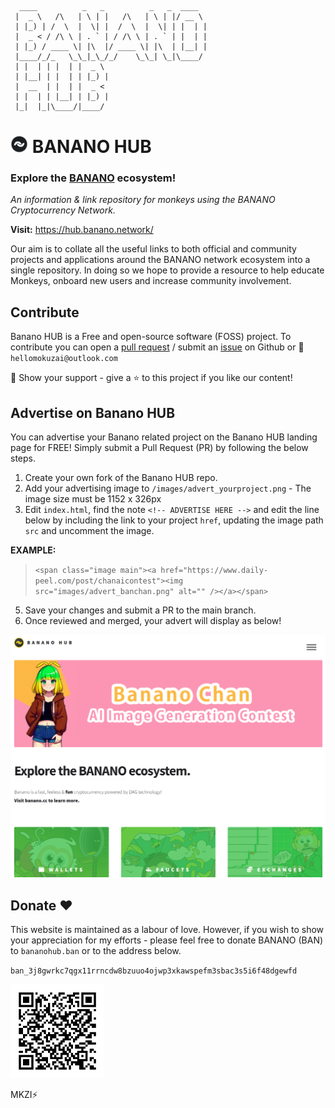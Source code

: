 ```
  ____          _   _          _   _  ____  
 |  _ \   /\   | \ | |   /\   | \ | |/ __ \ 
 | |_) | /  \  |  \| |  /  \  |  \| | |  | |
 |  _ < / /\ \ | . ` | / /\ \ | . ` | |  | |
 | |_) / ____ \| |\  |/ ____ \| |\  | |__| |
 |____/_/_   \_\_|_\_/_/    \_\_| \_|\____/ 
 | |  | | |  | |  _ \                       
 | |__| | |  | | |_) |                      
 |  __  | |  | |  _ <                       
 | |  | | |__| | |_) |                      
 |_|  |_|\____/|____/                       
```                                                                                        
# <img src="https://github.com/HelloMokuzai/banano-hub/blob/main/images/bananohub.png" alt="drawing" width="28" height="28"/> BANANO HUB
### Explore the [BANANO](https://banano.cc/) ecosystem!

*An information & link repository for monkeys using the BANANO Cryptocurrency Network.*

**Visit:** https://hub.banano.network/

Our aim is to collate all the useful links to both official and community projects and applications around the BANANO network ecosystem into a single repository. In doing so we hope to provide a resource to help educate Monkeys, onboard new users and increase community involvement.

## Contribute

Banano HUB is a Free and open-source software (FOSS) project. To contribute you can open a [pull request](https://github.com/HelloMokuzai/banano-hub/pulls) / submit an [issue](https://github.com/HelloMokuzai/banano-hub/issues) on Github or 💌 `hellomokuzai@outlook.com`

🤝 Show your support - give a ⭐️ to this project if you like our content!

## Advertise on Banano HUB

You can advertise your Banano related project on the Banano HUB landing page for FREE! Simply submit a Pull Request (PR) by following the below steps.

1. Create your own fork of the Banano HUB repo.
2. Add your advertising image to `/images/advert_yourproject.png` - The image size must be 1152 x 326px
3. Edit `index.html`, find the note `<!-- ADVERTISE HERE -->` and edit the line below by including the link to your project `href`, updating the image path `src` and uncomment the image.

**EXAMPLE:**

>`<span class="image main"><a href="https://www.daily-peel.com/post/chanaicontest"><img src="images/advert_banchan.png" alt="" /></a></span>`

5. Save your changes and submit a PR to the main branch.
6. Once reviewed and merged, your advert will display as below! 

<img src="https://raw.githubusercontent.com/HelloMokuzai/banano-hub/refs/heads/main/images/Advert_Preview.png" alt="drawing"/>

## Donate ❤️

This website is maintained as a labour of love. However, if you wish to show your appreciation for my efforts - please feel free to donate BANANO (BAN) to `bananohub.ban` or to the address below.

`ban_3j8gwrkc7qgx11rrncdw8bzuuo4ojwp3xkawspefm3sbac3s5i6f48dgewfd`

<img src="https://raw.githubusercontent.com/HelloMokuzai/banano-hub/refs/heads/main/images/qr-code.png" alt="drawing" width="150" height="150"/>

MKZI⚡

